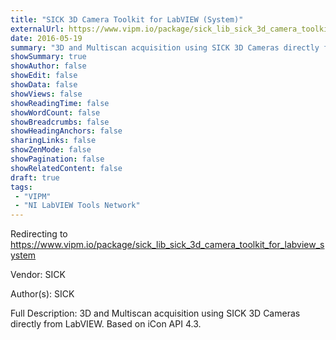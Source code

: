 ```yaml
---
title: "SICK 3D Camera Toolkit for LabVIEW (System)"
externalUrl: https://www.vipm.io/package/sick_lib_sick_3d_camera_toolkit_for_labview_system
date: 2016-05-19
summary: "3D and Multiscan acquisition using SICK 3D Cameras directly from LabVIEW."
showSummary: true
showAuthor: false
showEdit: false
showData: false
showViews: false
showReadingTime: false
showWordCount: false
showBreadcrumbs: false
showHeadingAnchors: false
sharingLinks: false
showZenMode: false
showPagination: false
showRelatedContent: false
draft: true
tags:
 - "VIPM"
 - "NI LabVIEW Tools Network"
---
```


Redirecting to https://www.vipm.io/package/sick_lib_sick_3d_camera_toolkit_for_labview_system

Vendor: SICK

Author(s): SICK
 
Full Description:
3D and Multiscan acquisition using SICK 3D Cameras directly from LabVIEW. 
Based on iCon API 4.3.